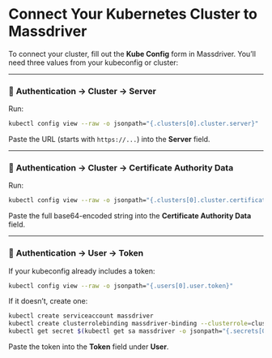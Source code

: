 # Connect Your Kubernetes Cluster to Massdriver

To connect your cluster, fill out the **Kube Config** form in Massdriver. You’ll need three values from your kubeconfig or cluster:

---

### 🔐 **Authentication → Cluster → Server**

Run:

```bash
kubectl config view --raw -o jsonpath="{.clusters[0].cluster.server}"
```

Paste the URL (starts with `https://...`) into the **Server** field.

---

### 🔐 **Authentication → Cluster → Certificate Authority Data**

Run:

```bash
kubectl config view --raw -o jsonpath="{.clusters[0].cluster.certificate-authority-data}"
```

Paste the full base64-encoded string into the **Certificate Authority Data** field.

---

### 🔐 **Authentication → User → Token**

If your kubeconfig already includes a token:

```bash
kubectl config view --raw -o jsonpath="{.users[0].user.token}"
```

If it doesn’t, create one:

```bash
kubectl create serviceaccount massdriver
kubectl create clusterrolebinding massdriver-binding --clusterrole=cluster-admin --serviceaccount=default:massdriver
kubectl get secret $(kubectl get sa massdriver -o jsonpath="{.secrets[0].name}") -o jsonpath="{.data.token}" | base64 -d
```

Paste the token into the **Token** field under **User**.
